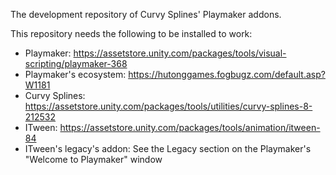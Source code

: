The development repository of Curvy Splines' Playmaker addons.

This repository needs the following to be installed to work:

* Playmaker: https://assetstore.unity.com/packages/tools/visual-scripting/playmaker-368
* Playmaker's ecosystem: https://hutonggames.fogbugz.com/default.asp?W1181
* Curvy Splines: https://assetstore.unity.com/packages/tools/utilities/curvy-splines-8-212532
* ITween: https://assetstore.unity.com/packages/tools/animation/itween-84
* ITween's legacy's addon: See the Legacy section on the Playmaker's "Welcome to Playmaker" window

